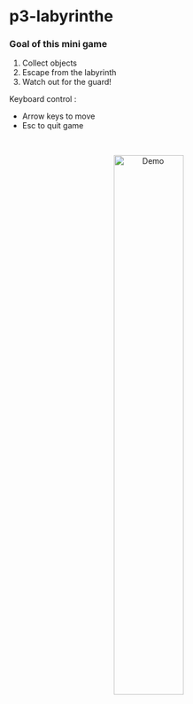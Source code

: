 # p3-labyrinthe
### Goal of this mini game

1. Collect objects
2. Escape from the labyrinth
3. Watch out for the guard!

Keyboard control :

* Arrow keys to move
* Esc to quit game

<br>
<p align="center">
<img alt="Demo" src="https://i.imgur.com/08bXvcq.gif" width="50%">
</p>
